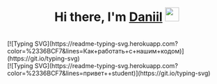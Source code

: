 <h1 align="center">Hi there, I'm <a href="https://daniilshat.ru/" target="_blank">Daniil</a> 
<img src="https://github.com/blackcater/blackcater/raw/main/images/Hi.gif" height="32"/></h1>
<br>
[![Typing SVG](https://readme-typing-svg.herokuapp.com?color=%2336BCF7&lines=Как+работать+с+нашим+кодом)](https://git.io/typing-svg)
<br>
[![Typing SVG](https://readme-typing-svg.herokuapp.com?color=%2336BCF7&lines=привет++student)](https://git.io/typing-svg)
